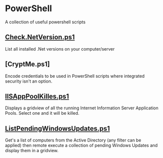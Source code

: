 # PowerShell
A collection of useful powershell scripts

## [Check.NetVersion.ps1](https://github.com/kallsbo/PowerShell/blob/master/Check.NetVersion.ps1)
List all installed .Net versions on your computer/server

## [CryptMe.ps1]
Encode credentials to be used in PowerShell scripts where integrated security isn't an option.

## [IISAppPoolKilles.ps1](https://github.com/kallsbo/PowerShell/blob/master/IISAppPoolKiller.ps1)
Displays a gridview of all the running Internet Information Server Application Pools. Select one and it will be killed.

## [ListPendingWindowsUpdates.ps1](https://github.com/kallsbo/PowerShell/blob/master/ListPendingWindowsUpdates.ps1)
Get's a list of computers from the Active Directory (any filter can be applied) then remote execute a collection of pending Windows Updates and display them in a gridview.
